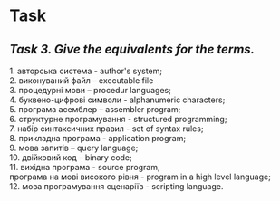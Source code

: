 <h1>Task</h1>
<h2><strong><em>Task 3. Give the equivalents for the terms.</em></strong></h2>
1. авторська система - author's system; <br>
2. виконуваний файл – executable file<br>
3. процедурні мови – procedur languages; <br>
4. буквено-цифрові символи - alphanumeric characters; <br>
5. програма асемблер – assembler program; <br>
6. структурне програмування - structured programming; <br>
7. набір синтаксичних правил - set of syntax rules; <br>
8. прикладна програма - application program; <br>
9. мова запитів – query language; <br>
10. двійковий код – binary code; <br>
11. вихідна програма - source program, <br>
програма на мові високого рівня - program in a high level language; <br>
12. мова програмування сценаріїв - scripting language.	<br>

